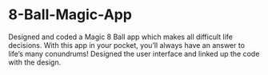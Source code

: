# 8-Ball-Magic-App
Designed and coded a Magic 8 Ball app which makes all difficult life decisions. With this app in your pocket, you’ll always have an answer to life’s many conundrums! Designed the user interface and linked up the code with the design.
